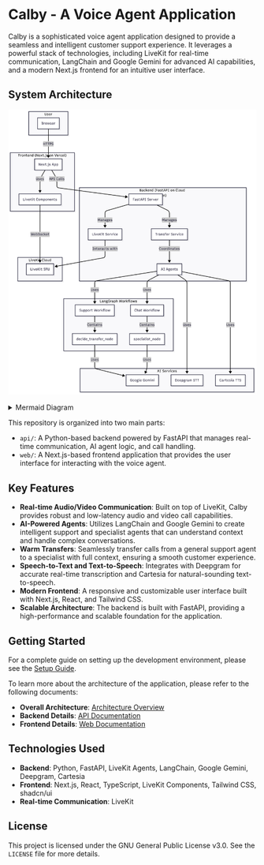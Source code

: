 # Calby - A Voice Agent Application

Calby is a sophisticated voice agent application designed to provide a seamless and intelligent customer support experience. It leverages a powerful stack of technologies, including LiveKit for real-time communication, LangChain and Google Gemini for advanced AI capabilities, and a modern Next.js frontend for an intuitive user interface.

## System Architecture

![System Architecture](assets/architecture.png)

<details>
<summary>Mermaid Diagram</summary>

```mermaid
graph TD
    subgraph "User"
        A[Browser]
    end

    subgraph "Frontend (Next.js)"
        B[Next.js App]
    end

    subgraph "Backend (FastAPI)"
        C[API Server]
        D[LiveKit Service]
        E[Transfer Service]
    end

    subgraph "LiveKit Cloud"
        F[LiveKit SFU Room]
    end

    subgraph "AI Agent Workers"
        G[Support Agent Worker]
        H[Specialist Agent Worker]
    end

    subgraph "AI Services"
        I[Google Gemini]
        J[Deepgram (STT)]
        K[Cartesia (TTS)]
    end

    subgraph "LangGraph Workflows"
        L[Support Workflow]
        M[Chat Workflow]
    end

    A -- "Interacts with" --> B;
    B -- "API Calls" --> C;
    B -- "Connects to" --> F;

    C -- "Uses" --> D;
    C -- "Uses" --> E;
    D -- "Manages" --> F;

    E -- "Dispatches" --> H;

    G -- "Connects to" --> F;
    H -- "Connects to" --> F;

    G -- "Uses" --> J;
    G -- "Uses" --> K;
    G -- "Uses" --> L;
    L -- "Uses" --> I;

    H -- "Uses" --> J;
    H -- "Uses" --> K;
    H -- "Uses" --> M;
    M -- "Uses" --> I;
```

</details>

This repository is organized into two main parts:

- `api/`: A Python-based backend powered by FastAPI that manages real-time communication, AI agent logic, and call handling.
- `web/`: A Next.js-based frontend application that provides the user interface for interacting with the voice agent.

## Key Features

- **Real-time Audio/Video Communication**: Built on top of LiveKit, Calby provides robust and low-latency audio and video call capabilities.
- **AI-Powered Agents**: Utilizes LangChain and Google Gemini to create intelligent support and specialist agents that can understand context and handle complex conversations.
- **Warm Transfers**: Seamlessly transfer calls from a general support agent to a specialist with full context, ensuring a smooth customer experience.
- **Speech-to-Text and Text-to-Speech**: Integrates with Deepgram for accurate real-time transcription and Cartesia for natural-sounding text-to-speech.
- **Modern Frontend**: A responsive and customizable user interface built with Next.js, React, and Tailwind CSS.
- **Scalable Architecture**: The backend is built with FastAPI, providing a high-performance and scalable foundation for the application.

## Getting Started

For a complete guide on setting up the development environment, please see the [Setup Guide](docs/setup.md).

To learn more about the architecture of the application, please refer to the following documents:

- **Overall Architecture**: [Architecture Overview](docs/architecture.md)
- **Backend Details**: [API Documentation](docs/api_documentation.md)
- **Frontend Details**: [Web Documentation](docs/web_documentation.md)

## Technologies Used

- **Backend**: Python, FastAPI, LiveKit Agents, LangChain, Google Gemini, Deepgram, Cartesia
- **Frontend**: Next.js, React, TypeScript, LiveKit Components, Tailwind CSS, shadcn/ui
- **Real-time Communication**: LiveKit

## License

This project is licensed under the GNU General Public License v3.0. See the `LICENSE` file for more details.
